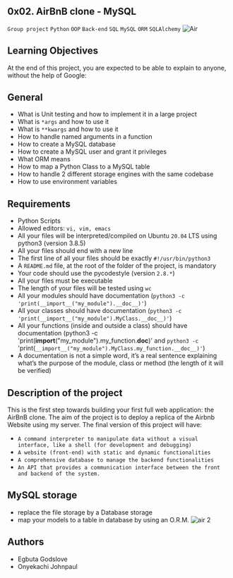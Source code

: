 ## 0x02. AirBnB clone - MySQL
`Group project` `Python` `OOP` `Back-end` `SQL` `MySQL` `ORM` `SQLAlchemy`
![Air](https://github.com/Egbuta-Godslove/AirBnB_clone_v2/assets/118941659/17a5e438-bf9f-4599-922e-cd4bb149a277)

## Learning Objectives
At the end of this project, you are expected to be able to explain to anyone, without the help of Google:

## General
* What is Unit testing and how to implement it in a large project
* What is `*args` and how to use it
* What is `**kwargs` and how to use it
* How to handle named arguments in a function
* How to create a MySQL database
* How to create a MySQL user and grant it privileges
* What ORM means
* How to map a Python Class to a MySQL table
* How to handle 2 different storage engines with the same codebase
* How to use environment variables

## Requirements
* Python Scripts
* Allowed editors: `vi, vim, emacs`
* All your files will be interpreted/compiled on Ubuntu `20.04` LTS using python3 (version 3.8.5)
* All your files should end with a new line
* The first line of all your files should be exactly `#!/usr/bin/python3`
* A `README.md` file, at the root of the folder of the project, is mandatory
* Your code should use the pycodestyle (version `2.8.*`)
* All your files must be executable
* The length of your files will be tested using `wc`
* All your modules should have documentation (`python3 -c 'print(__import__("my_module").__doc__)'`)
* All your classes should have documentation (`python3 -c 'print(__import__("my_module").MyClass.__doc__)'`)
* All your functions (inside and outside a class) should have documentation (python3 -c 'print(__import__("my_module").my_function.__doc__)' and `python3 -c` 'print(`__import__("my_module").MyClass.my_function.__doc__)'`)
* A documentation is not a simple word, it’s a real sentence explaining what’s the purpose of the module, class or method (the length of it will be verified)


## Description of the project
This is the first step towards building your first full web application: the AirBnB clone. The aim of the project is to deploy a replica of the Airbnb Website using my server. The final version of this project will have:
* `A command interpreter to manipulate data without a visual interface, like a shell (for development and debugging)`
* `A website (front-end) with static and dynamic functionalities`
* `A comprehensive database to manage the backend functionalities`
* `An API that provides a communication interface between the front and backend of the system.`

## MySQL storage
* replace the file storage by a Database storage
* map your models to a table in database by using an O.R.M.
![air 2](https://github.com/Egbuta-Godslove/AirBnB_clone_v2/assets/118941659/d46ed798-5cee-4137-992f-659f6a558f3c)

## Authors

* Egbuta Godslove
* Onyekachi Johnpaul

